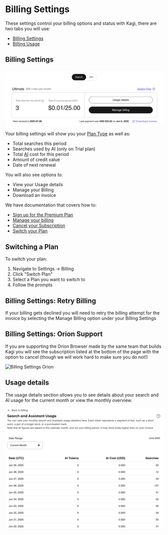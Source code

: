 # Billing Settings

These settings control your billing options and status with Kagi, there are two tabs you will use:

* [Billing Settings](https://kagi.com/settings/billing)
* [Billing Usage](https://kagi.com/settings/consumption)

## Billing Settings

![Billing settings](media/billing-settings.png)

Your billing settings will show you your [Plan Type](../plans/plan-types.md) as well as:

* Total searches this period
* Searches used by AI (only on Trial plan)
* Total [AI](../ai/assistant) cost for this period 
* Amount of credit value
* Date of next renewal

You will also see options to:

* View your Usage details
* Manage your Billing
* Download an invoice

We have documentation that covers how to:

* [Sign up for the Premium Plan](../plans/premium-plan.md#signing-up-for-the-premium-plans)
* [Manage your billing](../plans/premium-plan.md#managing-billing)
* [Cancel your Subscription](../plans/premium-plan.md#canceling-a-premium-plan)
* [Switch your Plan](#switching-a-plan)

## <a name="switch_plan"></a>Switching a Plan

To switch your plan:

1. Navigate to Settings -> Billing
2. Click "Switch Plan"
3. Select a Plan you want to switch to
4. Follow the prompts

## Billing Settings: Retry Billing

If your billing gets declined you will need to retry the billing attempt for the invoice by selecting the Manage Billing option under your Billing Settings

## Billing Settings: Orion Support

If you are supporting the Orion Browser made by the same team that builds Kagi you will see the subscription listed at the bottom of the page with the option to cancel (though we will work hard to make sure you do not!)

![Billing Settings Orion](media/billing_settings_orion.png)

## Usage details

The usage details section allows you to see details about your search and AI usage for the current month or view the monthly overview.

![Billing Settings Usage](media/billing_settings_usage.png)
